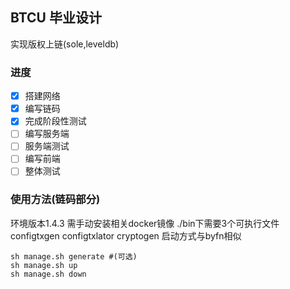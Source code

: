 ## BTCU 毕业设计
实现版权上链(sole,leveldb)
### 进度
-[x] 搭建网络
-[x] 编写链码
-[x] 完成阶段性测试
-[ ] 编写服务端
-[ ] 服务端测试
-[ ] 编写前端
-[ ] 整体测试
### 使用方法(链码部分)
环境版本1.4.3 
需手动安装相关docker镜像 
./bin下需要3个可执行文件 configtxgen configtxlator cryptogen 
启动方式与byfn相似 
```shell
sh manage.sh generate #(可选)
sh manage.sh up 
sh manage.sh down 
```